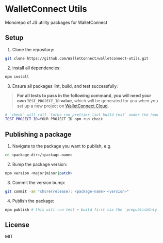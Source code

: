 # WalletConnect Utils

Monorepo of JS utility packages for WalletConnect

## Setup

1. Clone the repository:

```bash
git clone https://github.com/WalletConnect/walletconnect-utils.git
```

2. Install all dependencies:

```bash
npm install
```

3. Ensure all packages lint, build, and test successfully:

> **For all tests to pass in the following command, you will need your own `TEST_PROJECT_ID` value**,
> which will be generated for you when you set up a new project on [WalletConnect Cloud](https://cloud.walletconnect.com).

```bash
# `check` will call `turbo run prettier lint build test` under the hood.
TEST_PROJECT_ID=YOUR_PROJECT_ID npm run check
```

## Publishing a package

1. Navigate to the package you want to publish, e.g.

```bash
cd <package-dir>/<package-name>
```

2. Bump the package version:

```bash
npm version <major|minor|patch>
```

3. Commit the version bump:

```bash
git commit -am "chore(release): <package-name> <version>"
```

4. Publish the package:

```bash
npm publish # this will run test + build first via the `prepublishOnly` hook
```

## License

MIT
